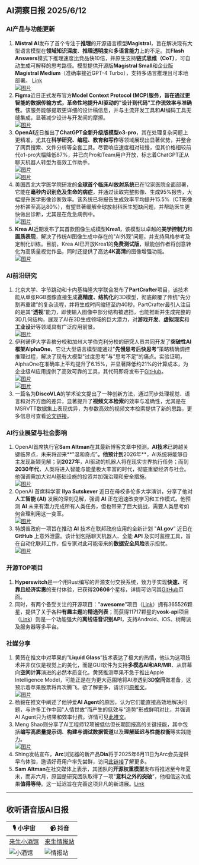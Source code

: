 ## AI洞察日报 2025/6/12

### **AI产品与功能更新**

1.  **Mistral AI**发布了首个专注于**推理**的开源语言模型**Magistral**，旨在解决现有大型语言模型在**领域知识深度**、**推理透明度**和**多语言能力**上的不足。其**Flash Answers**模式下推理速度比竞品快10倍，并原生支持**链式思维（CoT）**，可自动生成可解释的思考路径。模型提供开源版**Magistral Small**和企业版**Magistral Medium**（准确率接近GPT-4 Turbo），支持多语言推理且可本地部署。 [Link](https://mistral.ai/news/magistral)
     <br/> [![图片](https://assets-v2.circle.so/1ktkb1h1bolve7kykg6lziw7jov1)](https://assets-v2.circle.so/1ktkb1h1bolve7kykg6lziw7jov1) <br/>
2.  **Figma**近日正式发布官方**Model Context Protocol (MCP)**服务，旨在通过更智能的数据传输方式，革命性地提升**AI驱动的"设计到代码”工作流效率与准确性**。该服务能够提取更详细的设计稿信息，并与主流开发工具和**AI**编码工具无缝集成，显著减少设计与开发间的摩擦。
     <br/> [![图片](https://upload.chinaz.com/2025/0611/6388523888922649161116355.jpg)](https://upload.chinaz.com/2025/0611/6388523888922649161116355.jpg) <br/>
3.  **OpenAI**近日推出了**ChatGPT全新升级版模型o3-pro**，其在处理复杂问题上更精准，尤其在**科学研究、编程、教育和写作**等领域展现出显著优势，并整合了网页搜索、文件分析等全套工具。尽管响应速度相对较慢，但其价格相较前代o1-pro大幅降低87%，并已向Pro和Team用户开放，标志着ChatGPT正从聊天机器人转型为高效工作助手。
     <br/> [![图片](https://upload.chinaz.com/2025/0611/6388522995750601489730264.png)](https://upload.chinaz.com/2025/0611/6388522995750601489730264.png) <br/> [![图片](https://upload.chinaz.com/2025/0611/6388522996825463752393708.png)](https://upload.chinaz.com/2025/0611/6388522996825463752393708.png) <br/>
4.  美国西北大学医学院研发的**全球首个临床AI放射系统**已在12家医院全面部署，它能在**毫秒内识别危及生命的病症**，并通过读取完整影像、生成95%报告，大幅提升医学影像诊断效率。该系统已将报告生成效率平均提升15.5%（CT影像分析甚至高达80%），有望显著缓解全球放射科医生短缺问题，并帮助医生更快做出诊断，尤其是在危急病例中。
     <br/> [![图片](https://pic.chinaz.com/picmap/202307181418295015_2.jpg)](https://pic.chinaz.com/picmap/202307181418295015_2.jpg) <br/>
5.  **Krea AI**近期发布了其首款图像生成模型**Krea1**，该模型以卓越的**美学控制力**和**画质表现**，解决了传统AI图像生成中存在的"AI外观”问题，并支持风格参考及定制化训练。目前，Krea AI已开放Krea1的**免费测试版**，赋能创作者将创意转化为高质量视觉作品，同时还提供了高达**4K高清**的图像增强功能。
     <br/> [![图片](https://upload.chinaz.com/2025/0611/6388522900588735216957802.png)](https://upload.chinaz.com/2025/0611/6388522900588735216957802.png) <br/>

### **AI前沿研究**

1.  北京大学、字节跳动和卡内基梅隆大学联合发布了**PartCrafter**项目，该技术能从单张RGB图像直接生成**高精度、结构化**的3D模型，彻底颠覆了传统"先分割再重建”的复杂流程，并将生成时间缩短至约40秒。PartCrafter最引人注目的是其"**透视**”能力，即使输入图像中部分结构被遮挡，也能推断并生成完整的3D几何结构，展现了AI在3D生成领域的巨大潜力，对**游戏开发**、**虚拟现实**和**工业设计**等领域具有广泛应用前景。
     <br/> [![图片](https://upload.chinaz.com/2025/0611/6388525842061362121470345.png)](https://upload.chinaz.com/2025/0611/6388525842061362121470345.png) <br/>
2.  伊利诺伊大学香槟分校和加州大学伯克利分校的研究人员共同开发了**突破性AI框架AlphaOne**，它让大型语言模型能通过"**先慢思考后快思考**”策略精确调控推理过程，解决了现有大模型"过度思考”与"思考不足”的痛点。实验证明，AlphaOne在准确率上平均提升了6.15%，并显著降低约21%的计算成本，为企业级AI应用提供了高效可靠的工具，其代码即将发布于[GitHub](https://github.com/ASTRAL-Group/AlphaOne)。
     <br/> [![图片](https://upload.chinaz.com/2025/0611/6388523084741801708351334.png)](https://upload.chinaz.com/2025/0611/6388523084741801708351334.png) <br/> [![图片](https://upload.chinaz.com/2025/0611/6388523085448158916607664.png)](https://upload.chinaz.com/2025/0611/6388523085448158916607664.png) <br/>
3.  一篇名为**DiscoVLA**的学术论文提出了一种创新方法，通过同步处理视觉、语言和对齐方面的差异，显著提升了**视频文本检索**的效率与准确性，尤其是在MSRVTT数据集上表现优异，为参数高效的视频文本检索提供了新的思路，更多信息可查看[论文链接](https://arxiv.org/abs/2506.08887)。

### **AI行业展望与社会影响**

1.  OpenAI首席执行官**Sam Altman**在其最新博客文章中预测，**AI技术**已跨越关键临界点，未来将迎来**"温和奇点”**。他预计到**2026年**，AI系统将能够自主发现新颖见解；到**2027年**，AI驱动的机器人将在现实世界执行任务；而到**2030年代**，人类将进入智能与能量极大丰富的时代，彻底重塑经济与社会。他强调需加大对AI基础设施的投资并加强治理和安全措施。
     <br/> [![图片](https://pic.chinaz.com/picmap/202412271635331372_1.jpg)](https://pic.chinaz.com/picmap/202412271635331372_1.jpg) <br/>
2.  OpenAI 首席科学家 **Ilya Sutskever** 近日在母校多伦多大学演讲，分享了他对**人工智能 (AI)** 发展的深刻见解，强调 **AI** 正在迅速改变学习和工作模式。他预测 **AI** 未来有潜力完成所有人类任务，但也带来了巨大挑战，需要人类思考如何合理利用这一变革。
     <br/> [![图片](https://pic.chinaz.com/picmap/202305291455510902_2.jpg)](https://pic.chinaz.com/picmap/202305291455510902_2.jpg) <br/>
3.  特朗普政府一项旨在推动 **AI** 技术在联邦政府应用的全新计划 "**AI.gov**” 近日在 **GitHub** 上意外泄露。该计划包括聊天机器人、全能 **API** 及实时监控工具，旨在自动化联邦工作，但专家对此可能带来的**数据安全风险**表示担忧。
     <br/> [![图片](https://pic.chinaz.com/picmap/202304251756303409_0.jpg)](https://pic.chinaz.com/picmap/202304251756303409_0.jpg) <br/>

### **开源TOP项目**

1.  **Hyperswitch**是一个用Rust编写的开源支付交换系统，致力于实现**快速、可靠且经济实惠**的支付体验，已获得**20606**个星标，详情可访问其[GitHub](https://github.com/juspay/hyperswitch)页面。
2.  同时，有两个备受关注的开源项目："**awesome**”项目（[Link](https://github.com/sindresorhus/awesome)）拥有365526颗星，提供了关于各种**有趣主题**的**精选列表**；而获得11717颗星的**vosk-api**项目（[Link](https://github.com/alphacep/vosk-api)）则是一个功能强大的**离线语音识别API**，支持Android、iOS、树莓派及服务器等多平台。

### **社媒分享**

1.  黄赟在推文中对苹果的"**Liquid Glass**”技术表达了极大的热情，他认为这项技术并非仅仅是视觉上的美化，而是GUI软件为支持**多模态AI和AR/MR**、从屏幕向**空间计算**演进的必然本质变化。黄赟推测苹果不急于推出Apple Intelligence Model，可能正是在为更大范围地将AI渗透到**3D空间**做准备，这预示着苹果股票将再次腾飞。欲了解更多，请访问[原推文](https://x.com/huangyun_122/status/1932810735194943909)。
     <br/> [![图片](https://pbs.twimg.com/media/GtJGO_QbMAQcGq3?format=jpg&name=orig)](https://pbs.twimg.com/media/GtJGO_QbMAQcGq3?format=jpg&name=orig) <br/>
2.  杨毅在推文中阐述了他钟爱**AI Agent**的原因，认为它们能直接高效地解决问题，与许多工作中因"人情世故”而产生的低效与"造势”形成鲜明对比，并强调AI Agent只为结果和效率付费。详情可见[此推文](https://x.com/Yangyixxxx/status/1932777869639626876)。
3.  Meng Shao则分享了AI工程师12项被低估但长期回报高的关键技能，其中包括**编写高质量提示词**、**构建与调试数据管道**以及**理解延迟与性能权衡**等实践能力。
     <br/> [![图片](https://pbs.twimg.com/media/GtJboRPbMAAQRyC?format=jpg&name=orig)](https://pbs.twimg.com/media/GtJboRPbMAAQRyC?format=orig) <br/>
4.  Shing发帖宣布，**Arc**浏览器的新产品**Dia**将于2025年6月11日为Arc会员提供早鸟体验，邀请好奇用户率先尝鲜，访问[此链接](https://x.com/shing19_eth/status/1932686185434063352)了解更多。
5.  **Sam Altman**在社交媒体上表示，其团队的**开源权重模型**发布将推迟至今年夏末，而非六月，原因是研究团队取得了一项"**意料之外的突破**”，他相信这次成果**值得等待**。这一延迟旨在完善这项非凡的新进展。[Link](https://x.com/dotey/status/1932584576276210004)

---

## **收听语音版AI日报**

| 🎙️ **小宇宙** | 📹 **抖音** |
| --- | --- |
| [来生小酒馆](https://www.xiaoyuzhoufm.com/podcast/683c62b7c1ca9cf575a5030e)  |   [来生情报站](https://www.douyin.com/user/MS4wLjABAAAAwpwqPQlu38sO38VyWgw9ZjDEnN4bMR5j8x111UxpseHR9DpB6-CveI5KRXOWuFwG)| 
| ![小酒馆](https://s1.imagehub.cc/images/2025/06/24/f959f7984e9163fc50d3941d79a7f262.md.png) | ![情报站](https://s1.imagehub.cc/images/2025/06/24/7fc30805eeb831e1e2baa3a240683ca3.md.png) |